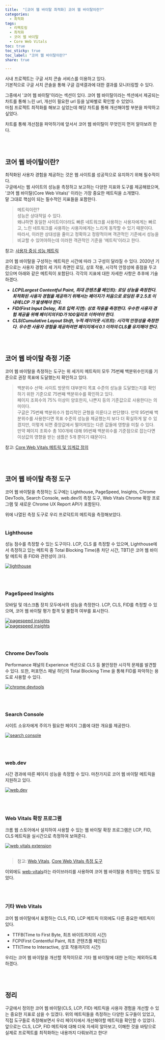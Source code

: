 ```yaml
---
title:  "[코어 웹 바이탈 최적화] 코어 웹 바이탈이란?"
categories: 
  - 최적화
tags:
  - 리팩토링
  - 최적화
  - 코어 웹 바이탈
  - Core Web Vitals
toc: true
toc_sticky: true
toc_label: "코어 웹 바이탈이란?"
share: true

---
```


사내 프로젝트는 구글 서치 콘솔 서비스를 이용하고 있다. <br>
기본적으로 구글 서치 콘솔을 통해 구글 검색결과에 대한 결과를 모니터링할 수 있다. <br>

그중에서 '코어 웹 바이탈'이라는 섹션이 있다. 코어 웹 바이탈이라는 섹션에서 제공되는 차트를 통해 느린 url, 개선이 필요한 url 등을 날짜별로 확인할 수 있었다. <br>
마침 프로젝트 최적화를 해보고 싶었는데 해당 차트를 통해 개선해야할 부분을 파악하고 싶었다. <br>

차트를 통해 개선점을 파악하기에 앞서서 코어 웹 바이탈이 무엇인지 먼저 알아보려 한다.


<br>
<br>


## 코어 웹 바이탈이란?

최적화된 사용자 경험을 제공하는 것은 웹 사이트를 성공적으로 유지하기 위해 필수적이다. <br>
구글에서는 웹 사이트의 성능을 측정하고 보고하는 다양한 지표와 도구를 제공해왔으며, '코어 웹 바이탈(Core Web Vitals)' 이라는 가장 중요한 메트릭을 소개했다.<br>
말 그대로 핵심이 되는 필수적인 지표들을 포함한다.<br>

> 메트릭이란? <br> 성능은 상대적일 수 있다. <br> 왜냐하면 동일한 사이트이더라도 빠른 네트워크를 사용하는 사용자에게는 빠르고, 느린 네트워크를 사용하는 사용자에게는 느리게 동작할 수 있기 때문이다. <br>
따라서, 이러한 상대성을 줄이고 정확하고 정량적이며 객관적인 기준에서 성능을 비교할 수 있어야하는데 이러한 객관적인 기준을 '메트릭'이라고 한다.


참고: [사용자 중심 성능 메트릭](https://web.dev/user-centric-performance-metrics/#how-metrics-are-measured)


코어 웹 바이탈을 구성하는 메트릭은 시간에 따라 그 구성이 달라질 수 있다. 2020년 기준으로는 사용자 경험의 세 가지 측면인 로딩, 상호 작용, 시각적 안정성에 중점을 두고 있으며 아래와 같은 메트릭이 포함된다. 각각의 지표에 대한 자세한 사항은 추후에 기술하겠다.


- ***LCP(Largest Contentful Paint, 최대 콘텐츠풀 페인트): 로딩 성능을 측정한다. 최적화된 사용자 경험을 제공하기 위해서는 페이지가 처음으로 로딩된 후 2.5초 이내에 LCP 가 발생해야 한다.***
- ***FID(First Input Delay, 최초 입력 지연): 상호 작용을 측정한다. 우수한 사용자 경험 제공을 위해 페이지의 FID가 100밀리초 이하여야 한다.***
- ***CLS(Cumulative Layout Shift, 누적 레이아웃 시프트): 시각적 안정성을 측정한다. 우수한 사용자 경험을 제공하려면 페이지에서 0.1 이하의 CLS를 유지해야 한다.***


<br>
<br>


## 코어 웹 바이탈 측정 기준

코어 웹 바이탈을 측정하는 도구는 위 세가지 메트릭이 모두 75번째 백분위수인지를 기준으로 권장 목표에 도달했는지 확인하고 있다.

> 백분위수 선택: 사이트 방문의 대부분이 목표 수준의 성능을 도달했는지를 확인하기 위한 기준으로 75번째 백분위수를 확인하고 있다. <br> 페이지 조회수의 75% 이상이 양호한지, 나쁜지 등의 기준값으로 사용한다는 의미이다. <br> 구글은 75번째 백분위수가 합리적인 균형을 이룬다고 판단했다. 만약 95번째 백분위수를 사용한다면 목표 수준의 성능을 제공했는지 보다 더 확실하게 알 수 있겠지만, 이렇게 되면 중앙값에서 떨어져있는 다른 값들에 영향을 미칠 수 있다. <br> 만약 페이지 조회수 총 100개에 대해 95번째 백분위수를 기준점으로 잡는다면 이상값의 영향을 받는 샘플은 5개 뿐이기 떄문이다.


참고: [Core Web Vitals 메트릭 및 임계값 정의](https://web.dev/defining-core-web-vitals-thresholds/)


<br>
<br>


## 코어 웹 바이탈 측정 도구

코어 웹 바이탈을 측정하는 도구에는 Lighthouse, PageSpeed, Insights, Chrome DevTools, Search Console, web.dev의 측정 도구, Web Vitals Chrome 확장 프로그램 및 새로운 Chrome UX Report API가 포함된다.


위에 나열된 측정 도구로 우리 프로덕트의 메트릭을 측정해보았다.
<br>
<br>


### Lighthouse
성능 점수를 측정할 수 있는 도구이다. LCP, CLS 를 측정할 수 있으며, Lighthouse에서 측정하고 있는 메트릭 중 Total Blocking Time(총 차단 시간, TBT)은 코어 웹 바이탈 메트릭 중 FID와 관련성이 크다.




[![lighthouse](/assets/images/lighthouse-2022-10-20.png)](/assets/images/lighthouse-2022-10-20.png)



<br>
<br>

### PageSpeed Insights
모바일 및 데스크톱 장치 모두에서의 성능을 측정한다. LCP, CLS, FID를 측정할 수 있으며, 코어 웹 바이탈 평가 합격 및 불합격 여부를 표시한다.




[![pagespeed insights](/assets/images/page-speed-insights-desktop-2022-10-20.png)](/assets/images/page-speed-insights-desktop-2022-10-20.png)<br>
[![pagespeed insights](/assets/images/page-speed-insights-mobile-2022-10-20.png)](/assets/images/page-speed-insights-mobile-2022-10-20.png)



<br>
<br>



### Chrome DevTools
Performance 패널의 Experience 섹션으로 CLS 등 불안정한 시각적 문제를 발견할 수 있다. 또한, 퍼포먼스 패널 하단의 Total Blocking Time 을 통해 FID를 파악하는 용도로 사용할 수 있다.




[![chrome devtools](/assets/images/performance-2022-10-20.png)](/assets/images/performance-2022-10-20.png)




<br>
<br>


### Search Console
사이트 소유자에게 주의가 필요한 페이지 그룹에 대한 개요를 제공한다.




[![search console](/assets/images/search-console-2022-10-20.png)](/assets/images/search-console-2022-10-20.png)




<br>
<br>


### web.dev
시간 경과에 따른 페이지 성능을 측정할 수 있다. 마찬가지로 코어 웹 바이탈 메트릭을 지원하고 있다.




[![web.dev](/assets/images/web.dev-2022-10-20.png)](/assets/images/web.dev-2022-10-20.png)



<br>
<br>


### Web Vitals 확장 프로그램
크롬 웹 스토어에서 설치하여 사용할 수 있는 웹 바이탈 확장 프로그램은 LCP, FID, CLS 메트릭을 실시간으로 측정하여 보여준다.




[![web vitals extension](/assets/images/web-vitals-extension-2022-10-20.png)](/assets/images/web-vitals-extension-2022-10-20.png)
<br>
<br>
> 참고: [Web Vitals](https://web.dev/vitals/),
[Core Web Vitals 측정 도구](https://web.dev/vitals-tools/) <br>

이외에도 [web-vitals](https://github.com/GoogleChrome/web-vitals)라는 라이브러리를 사용하여 코어 웹 바이탈을 측정하는 방법도 있었다.


<br>
<br>


### 기타 Web Vitals
코어 웹 바이탈에서 포함하는 CLS, FID, LCP 메트릭 이외에도 다른 중요한 메트릭이 있다.
- TTFB(Time to First Byte, 최초 바이트까지의 시간)
- FCP(First Contentful Paint, 최초 콘텐츠풀 페인트)
- TTI(Time to Interactive, 상호 작용까지의 시간)

우리는 코어 웹 바이탈을 개선할 목적이므로 기타 웹 바이탈에 대한 논의는 제외하도록 하겠다.

<br>
<br>


## 정리
구글에서 정의한 코어 웹 바이탈(CLS, LCP, FID) 메트릭을 사용자 경험을 개선할 수 있는 중요한 지표로 삼을 수 있겠다.
위의 메트릭들을 측정하는 다양한 도구들이 있었고, 직접 도구들로 측정해보면서 우리 페이지에서 개선해야할 메트릭을 확인할 수 있었다.
앞으로는 CLS, LCP, FID 메트릭에 대해 더욱 자세히 알아보고, 이해한 것을 바탕으로 실제로 프로젝트를 최적화하는 내용까지 다뤄보려고 한다!

